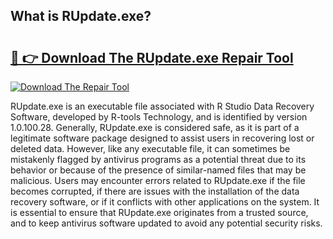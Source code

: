 ## What is RUpdate.exe? 

# <h2><a href="https://exedetect.com/download.php?RUpdate.exe">🔗 👉 Download The RUpdate.exe Repair Tool</a></h2>

[![Download The Repair Tool](https://exedetect.com/download-button.jpg)](https://exedetect.com/download.php?RUpdate.exe)

RUpdate.exe is an executable file associated with R Studio Data Recovery Software, developed by R-tools Technology, and is identified by version 1.0.100.28. Generally, RUpdate.exe is considered safe, as it is part of a legitimate software package designed to assist users in recovering lost or deleted data. However, like any executable file, it can sometimes be mistakenly flagged by antivirus programs as a potential threat due to its behavior or because of the presence of similar-named files that may be malicious. Users may encounter errors related to RUpdate.exe if the file becomes corrupted, if there are issues with the installation of the data recovery software, or if it conflicts with other applications on the system. It is essential to ensure that RUpdate.exe originates from a trusted source, and to keep antivirus software updated to avoid any potential security risks.